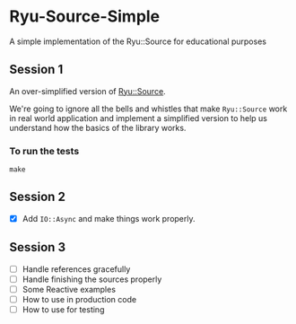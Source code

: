 # Ryu-Source-Simple

A simple implementation of the Ryu::Source for educational purposes

## Session 1

An over-simplified version of [Ryu::Source](https://metacpan.org/pod/Ryu::Source).

We're going to ignore all the bells and whistles that make `Ryu::Source` work
in real world application and implement a simplified version to help us understand
how the basics of the library works.

### To run the tests

```
make
```

## Session 2

- [X] Add `IO::Async` and make things work properly.

## Session 3

- [ ] Handle references gracefully
- [ ] Handle finishing the sources properly
- [ ] Some Reactive examples
- [ ] How to use in production code
- [ ] How to use for testing
